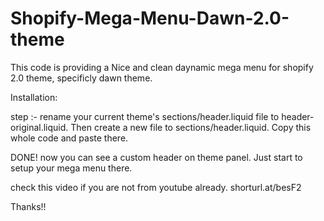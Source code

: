 # Shopify-Mega-Menu-Dawn-2.0-theme
This code is providing a Nice  and clean daynamic mega menu for shopify 2.0 theme, specificly dawn theme.

Installation: 

step :- rename your current theme's sections/header.liquid file to header-original.liquid. Then create a new file to sections/header.liquid. Copy this whole code and paste there.

DONE! now you can see a custom header on theme panel. Just start to setup your mega menu there.

check this video if you are not from youtube already.  shorturl.at/besF2

Thanks!!
